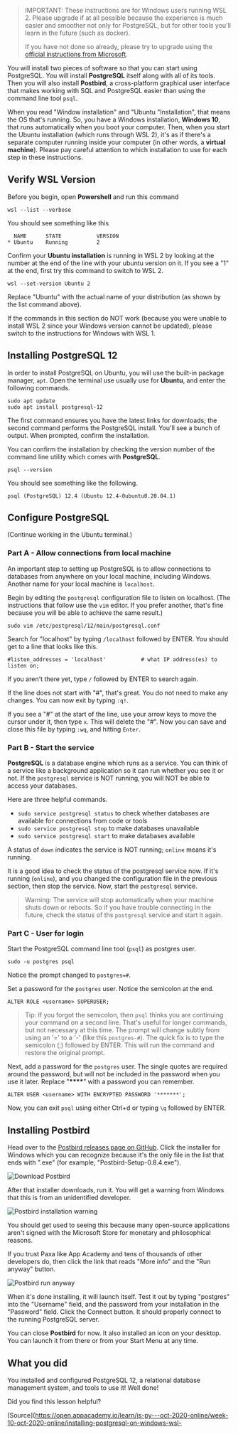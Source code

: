 
> IMPORTANT: These instructions are for Windows users running WSL 2. Please upgrade if at all possible because the experience is much easier and smoother not only for PostgreSQL, but for other tools you'll learn in the future (such as docker).
>
> If you have not done so already, please try to upgrade using the [official instructions from Microsoft](https://docs.microsoft.com/en-us/windows/wsl/install-win10).

You will install two pieces of software so that you can start using PostgreSQL. You will install **PostgreSQL** itself along with all of its tools. Then you will also install **Postbird**, a cross-platform graphical user interface that makes working with SQL and PostgreSQL easier than using the command line tool `psql`.

When you read "Window installation" and "Ubuntu "Installation", that means the OS that's running. So, you have a Windows installation, **Windows 10**, that runs automatically when you boot your computer. Then, when you start the Ubuntu installation (which runs through WSL 2), it's as if there's a separate computer running inside your computer (in other words, a **virtual machine**). Please pay careful attention to which installation to use for each step in these instructions.

Verify WSL Version
------------------

Before you begin, open **Powershell** and run this command

    wsl --list --verbose

You should see something like this

      NAME      STATE           VERSION
    * Ubuntu    Running         2

Confirm your **Ubuntu installation** is running in WSL 2 by looking at the number at the end of the line with your ubuntu version on it. If you see a "1" at the end, first try this command to switch to WSL 2.

    wsl --set-version Ubuntu 2

Replace "Ubuntu" with the actual name of your distribution (as shown by the list command above).

If the commands in this section do NOT work (because you were unable to install WSL 2 since your Windows version cannot be updated), please switch to the instructions for Windows with WSL 1.

Installing PostgreSQL 12
------------------------

In order to install PostgreSQL on Ubuntu, you will use the built-in package manager, `apt`. Open the terminal use usually use for **Ubuntu**, and enter the following commands.

    sudo apt update
    sudo apt install postgresql-12

The first command ensures you have the latest links for downloads; the second command performs the PostgreSQL install. You'll see a bunch of output. When prompted, confirm the installation.

You can confirm the installation by checking the version number of the command line utility which comes with **PostgreSQL**.

    psql --version

You should see something like the following.

    psql (PostgreSQL) 12.4 (Ubuntu 12.4-0ubuntu0.20.04.1)

Configure PostgreSQL
--------------------

(Continue working in the Ubuntu terminal.)

### Part A - Allow connections from local machine

An important step to setting up PostgreSQL is to allow connections to databases from anywhere on your local machine, including Windows. Another name for your local machine is `localhost`.

Begin by editing the `postgresql` configuration file to listen on localhost. (The instructions that follow use the `vim` editor. If you prefer another, that's fine because you will be able to achieve the same result.)

    sudo vim /etc/postgresql/12/main/postgresql.conf

Search for "localhost" by typing `/localhost` followed by ENTER. You should get to a line that looks like this.

    #listen_addresses = 'localhost'           # what IP address(es) to listen on;

If you aren't there yet, type `/` followed by ENTER to search again.

If the line does not start with "#", that's great. You do not need to make any changes. You can now exit by typing `:q!`.

If you see a "#" at the start of the line, use your arrow keys to move the cursor under it, then type `x`. This will delete the "#". Now you can save and close this file by typing `:wq`, and hitting `Enter`.

### Part B - Start the service

**PostgreSQL** is a database engine which runs as a service. You can think of a service like a background application so it can run whether you see it or not. If the `postgresql` service is NOT running, you will NOT be able to access your databases.

Here are three helpful commands.

*   `sudo service postgresql status` to check whether databases are available for connections from code or tools
*   `sudo service postgresql stop` to make databases unavailable
*   `sudo service postgresql start` to make databases available

A status of `down` indicates the service is NOT running; `online` means it's running.

It is a good idea to check the status of the postgresql service now. If it's running (`online`), and you changed the configuration file in the previous section, then stop the service. Now, start the `postgresql` service.

> Warning: The service will stop automatically when your machine shuts down or reboots. So if you have trouble connecting in the future, check the status of ths `postgresql` service and start it again.

### Part C - User for login

Start the PostgreSQL command line tool (`psql`) as postgres user.

    sudo -u postgres psql

Notice the prompt changed to `postgres=#`.

Set a password for the `postgres` user. Notice the semicolon at the end.

    ALTER ROLE <username> SUPERUSER;

> Tip: If you forgot the semicolon, then `psql` thinks you are continuing your command on a second line. That's useful for longer commands, but not necessary at this time. The prompt will change subtly from using an '=' to a '-' (like this `postgres-#`). The quick fix is to type the semicolon (;) followed by ENTER. This will run the command and restore the original prompt.

Next, add a password for the `postgres` user. The single quotes are required around the password, but will not be included in the password when you use it later. Replace "**\*\*\*\***" with a password you can remember.

    ALTER USER <username> WITH ENCRYPTED PASSWORD '*******';

Now, you can exit `psql` using either Ctrl+d or typing `\q` followed by ENTER.

Installing Postbird
-------------------

Head over to the [Postbird releases page on GitHub](https://github.com/Paxa/postbird/releases). Click the installer for Windows which you can recognize because it's the only file in the list that ends with ".exe" (for example, "Postbird-Setup-0.8.4.exe").

![Download Postbird](https://appacademy-open-assets.s3-us-west-1.amazonaws.com/Module-SQL/assets/download-postbird.png)

After that installer downloads, run it. You will get a warning from Windows that this is from an unidentified developer.

![Postbird installation warning](https://appacademy-open-assets.s3-us-west-1.amazonaws.com/Module-SQL/assets/postbird-installation-warning.png)

You should get used to seeing this because many open-source applications aren't signed with the Microsoft Store for monetary and philosophical reasons.

If you trust Paxa like App Academy and tens of thousands of other developers do, then click the link that reads "More info" and the "Run anyway" button.

![Postbird run anyway](https://appacademy-open-assets.s3-us-west-1.amazonaws.com/Module-SQL/assets/postbird-installation-run-anyway.png)

When it's done installing, it will launch itself. Test it out by typing "postgres" into the "Username" field, and the password from your installation in the "Password" field. Click the Connect button. It should properly connect to the running PostgreSQL server.

You can close **Postbird** for now. It also installed an icon on your desktop. You can launch it from there or from your Start Menu at any time.

What you did
------------

You installed and configured PostgreSQL 12, a relational database management system, and tools to use it! Well done!

Did you find this lesson helpful?


[Source](https://open.appacademy.io/learn/js-py---oct-2020-online/week-10-oct-2020-online/installing-postgresql-on-windows-wsl-
